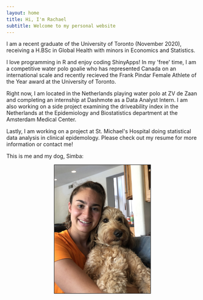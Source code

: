 ```yaml
---
layout: home
title: Hi, I'm Rachael
subtitle: Welcome to my personal website
---
```


<p>I am a recent graduate of the University of Toronto (November 2020), receiving a H.BSc in Global Health with minors in Economics and Statistics. </p>

<p>I love programming in R and enjoy coding ShinyApps! In my 'free' time, I am a competitive water polo goalie who has represented Canada on an international scale and recently recieved the Frank Pindar Female Athlete of the Year award at the University of Toronto. </p> 

<p>Right now, I am located in the Netherlands playing water polo at ZV de Zaan and completing an internship at Dashmote as a Data Analyst Intern. I am also working on a side project examining the  driveability index in the Netherlands at the Epidemiology and Biostatistics department at the Amsterdam Medical Center. </p>

<p>Lastly, I am working on a project at St. Michael's Hospital doing statistical data analysis in clinical epidemology. Please check out my resume for more information or contact me!  </p> 

<p> This is me and my dog, Simba: </p>

<p align="center">
  <img src="/assets/img/IMG_1841.JPG" style="width:50%; height=50%; border:1px solid">
</p>


